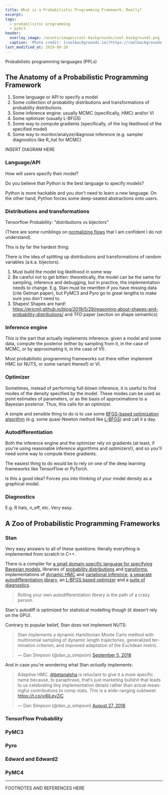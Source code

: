 ```yaml
---
title: What is a Probabilistic Programming Framework, Really?
excerpt:
tags:
  - probabilistic programming
  - pymc3
header:
  overlay_image: /assets/images/cool-backgrounds/cool-background1.png
  caption: 'Photo credit: [coolbackgrounds.io](https://coolbackgrounds.io/)'
last_modified_at: 2019-09-20
---
```


Probabilistic programming languages (PPLs)

## The Anatomy of a Probabilistic Programming Framework

1. Some language or API to specify a model
1. Some collection of probability distributions and transformations of
   probability distributions.
1. Some inference engine: usually MCMC (specifically, HMC) and/or VI
1. Some optimizer (usually L-BFGS)
1. Some way to compute gradients (specifically, of the log likelihood of the
   specified model)
1. Some way to monitor/analyze/diagnose inference (e.g. sampler diagnostics like
   R_hat for MCMC)

INSERT DIAGRAM HERE

### Language/API

How will users specify their model?

Do you believe that Python is the best language to specify models?

Python is more hackable and you don't need to learn a new language. On the other
hand, Python forces some deep-seated abstractions onto users.

### Distributions and transformations

Tensorflow Probability: "distributions vs bijectors"

(There are some rumblings on [normalizing
flows](https://arxiv.org/abs/1505.05770) that I am confident I do not
understand).

This is by far the hardest thing:

There is the idea of splitting up distributions and transformations of random
variables (a.k.a. bijectors).

1. Must build the model log likelihood in some way
1. Be careful not to get bitten: theoretically, the model can be the same for
   sampling, inference and debugging, but in practice, the implementation needs
   to change. E.g. Stan must be rewritten if you have missing data (cite Gelman
   paper), but PyMC3 and Pyro go to great lengths to make sure you don't need
   to.
1. Shapes! Shapes are hard!
   https://ericmjl.github.io/blog/2019/5/29/reasoning-about-shapes-and-probability-distributions/
   and TFD paper (section on shape semantics)

### Inference engine

This is the part that actually implements inference: given a model and some
data, compute the posterior (either by sampling from it, in the case of MCMC, or
by approximating it, in the case of VI).

Most probabilistic programming frameworks out there either implement HMC (or
NUTS, or some variant thereof) or VI.

### Optimizer

Sometimes, instead of performing full-blown inference, it is useful to find
modes of the density specified by the model. These modes can be used as point
estimates of parameters, or as the basis of approximations to a Bayesian
posterior. Thus, this calls for an optimizer.

A simple and sensible thing to do is to use some [BFGS-based optimization
algorithm](https://en.wikipedia.org/wiki/Broyden%E2%80%93Fletcher%E2%80%93Goldfarb%E2%80%93Shanno_algorithm)
(e.g. some quasi-Newton method like
[L-BFGS](https://en.wikipedia.org/wiki/Limited-memory_BFGS)) and call it a day.

### Autodifferentiation

Both the inference engine and the optimizer rely on gradients (at least, if
you're using reasonable inference algorithms and optimizers!), and so you'll
need some way to compute these gradients.

The easiest thing to do would be to rely on one of the deep learning frameworks
like TensorFlow or PyTorch.

Is this a good idea? Forces you into thinking of your model density as a
graphical model.

### Diagnostics

E.g. R hats, n_eff, etc. Very easy.

## A Zoo of Probabilistic Programming Frameworks

### Stan

Very easy answers to all of these questions: literally everything is implemented
from scratch in C++.

There is a compiler for [a small domain-specific language for specifying
Bayesian models](https://github.com/stan-dev/stan/tree/develop/src/stan/lang),
libraries of [probability
distributions](https://github.com/stan-dev/math/tree/develop/stan/math/prim) and
[transforms](https://github.com/stan-dev/math/tree/develop/stan/math/prim/scal/fun),
implementations of [dynamic
HMC](https://github.com/stan-dev/stan/tree/develop/src/stan/mcmc/hmc) and
[variational
inference](https://github.com/stan-dev/stan/tree/develop/src/stan/variational),
[a separate autodifferentiation
library](https://github.com/stan-dev/math/tree/develop/stan/math), an [L-BFGS
based
optimizer](https://github.com/stan-dev/stan/tree/develop/src/stan/optimization)
and a [suite of
diagnostics](https://github.com/stan-dev/stan/tree/develop/src/stan/analyze/mcmc).

> Rolling your own autodifferentiation library is the path of a crazy person.

Stan's autodiff is optimized for statistical modelling though (it doesn't rely
on the GPU).

Contrary to popular belief, Stan does not implement NUTS:

<blockquote class="twitter-tweet"><p lang="en" dir="ltr">Stan implements a dynamic Hamiltonian Monte Carlo method with multinomial sampling of dynamic length trajectories, generalized termination criterion, and improved adaptation of the Euclidean metric.</p>&mdash; Dan Simpson (@dan_p_simpson) <a href="https://twitter.com/dan_p_simpson/status/1037332473175265280?ref_src=twsrc%5Etfw">September 5, 2018</a></blockquote> <script async src="https://platform.twitter.com/widgets.js" charset="utf-8"></script>

And in case you're wondering what Stan _actually_ implements:

<blockquote class="twitter-tweet"><p lang="en" dir="ltr">Adaptive HMC. <a href="https://twitter.com/betanalpha?ref_src=twsrc%5Etfw">@betanalpha</a> is reluctant to give it a more specific name because, to paraphrase, that’s just marketing bullshit that leads to us celebrating tiny implementation details rather than actual meaningful contributions to comp stats. This is a wide-ranging subtweet. <a href="https://t.co/yi6lLeyZiC">https://t.co/yi6lLeyZiC</a></p>&mdash; Dan Simpson (@dan_p_simpson) <a href="https://twitter.com/dan_p_simpson/status/1034098649406554113?ref_src=twsrc%5Etfw">August 27, 2018</a></blockquote> <script async src="https://platform.twitter.com/widgets.js" charset="utf-8"></script>

### TensorFlow Probability

### PyMC3

### Pyro

### Edward and Edward2

### PyMC4

---

FOOTNOTES AND REFERENCES HERE

